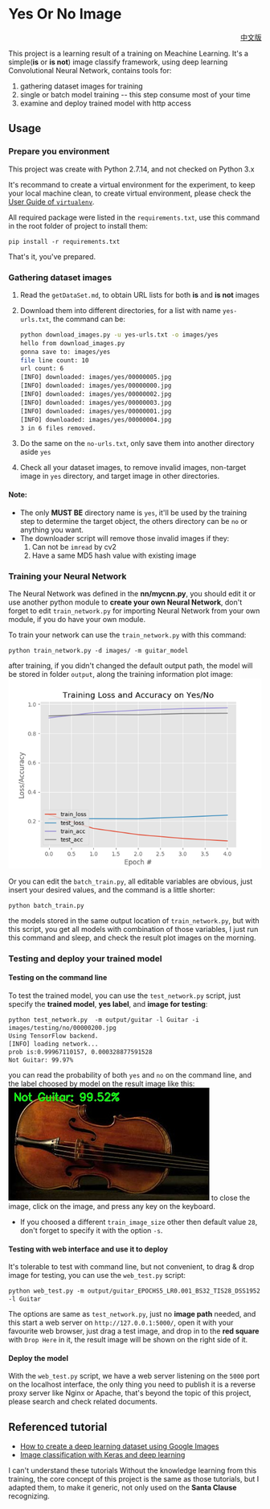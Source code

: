 # Yes Or No Image

<p align="right">
    <a href="README_CN.md">中文版</a>
</p>

This project is a learning result of a training on Meachine Learning. It's a simple(**is** or **is not**) image classify framework, using deep learning Convolutional Neural Network, contains tools for:

1. gathering dataset images for training
1. single or batch model training -- this step consume most of your time
1. examine and deploy trained model with http access


## Usage

### Prepare you environment

This project was create with Python 2.7.14, and not checked on Python 3.x

It's recommand to create a virtual environment for the experiment, to keep your local machine clean, to create virtual environment, please check the [User Guide of `virtualenv`](https://virtualenv.pypa.io/en/stable/userguide/).

All required package were listed in the `requirements.txt`, use this command in the root folder of project to install them:

    pip install -r requirements.txt

That's it, you've prepared.

### Gathering dataset images

1. Read the `getDataSet.md`, to obtain URL lists for both **is** and **is not** images
1. Download them into different directories, for a list with name `yes-urls.txt`, the command can be:

    ```sh
    python download_images.py -u yes-urls.txt -o images/yes
    hello from download_images.py
    gonna save to: images/yes
    file line count: 10
    url count: 6
    [INFO] downloaded: images/yes/00000005.jpg
    [INFO] downloaded: images/yes/00000000.jpg
    [INFO] downloaded: images/yes/00000002.jpg
    [INFO] downloaded: images/yes/00000003.jpg
    [INFO] downloaded: images/yes/00000001.jpg
    [INFO] downloaded: images/yes/00000004.jpg
    3 in 6 files removed.
    ```
1. Do the same on the `no-urls.txt`, only save them into another directory aside `yes`
1. Check all your dataset images, to remove invalid images, non-target image in `yes` directory, and target image in other directories.

#### Note:

* The only **MUST BE** directory name is `yes`, it'll be used by the training step to determine the target object, the others directory can be `no` or anything you want.
* The downloader script will remove those invalid images if they:
    1. Can not be `imread` by cv2
    1. Have a same MD5 hash value with existing image

### Training your Neural Network

The Neural Network was defined in the **nn/mycnn.py**, you should edit it or use another python module to **create your own Neural Network**, don't forget to edit `train_network.py` for importing Neural Network from your own module, if you do have your own module.

To train your network can use the `train_network.py` with this command:  

```shell
python train_network.py -d images/ -m guitar_model
```

after training, if you didn't changed the default output path, the model will be stored in folder `output`, along the training information plot image:  
![guitar_training_plot](./asset/guitar_training_plot.png)

Or you can edit the `batch_train.py`, all editable variables are obvious, just insert your desired values,  and the command is a little shorter:

```shell
python batch_train.py
```

the models stored in the same output location of `train_network.py`, but with this script, you get all models with combination of those variables, I just run this command and sleep, and check the result plot images on the morning.

### Testing and deploy your trained model


#### Testing on the command line

To test the trained model, you can use the `test_network.py` script, just specify the **trained model**, **yes label**, and **image for testing**:

```shell
python test_network.py  -m output/guitar -l Guitar -i images/testing/no/00000200.jpg
Using TensorFlow backend.
[INFO] loading network...
prob is:0.99967110157, 0.000328877591528
Not Guitar: 99.97%
```

you can read the probability of both `yes` and `no` on the command line, and the label choosed by model on the result image like this:  
![web-test-result-image](./asset/web-test-result-image.jpg)
to close the image, click on the image, and press any key on the keyboard.

* If you choosed a different `train_image_size` other then default value `28`, don't forget to specify it with the option `-s`.

#### Testing with web interface and use it to deploy

It's tolerable to test with command line, but not convenient, to drag & drop image for testing, you can use the `web_test.py` script:

```shell
python web_test.py -m output/guitar_EPOCHS5_LR0.001_BS32_TIS28_DSS1952 -l Guitar
```

The options are same as `test_network.py`, just no **image path** needed, and this start a web server on `http://127.0.0.1:5000/`, open it with your favourite web browser, just drag a test image, and drop in to the **red square** with `Drop Here` in it, the result image will be shown on the right side of it.

#### Deploy the model

With the `web_test.py` script, we have a web server listening on the `5000` port on the localhost interface, the only thing you need to publish it is a reverse proxy server like Nginx or Apache, that's beyond the topic of this project, please search and check related documents.

## Referenced tutorial
* [How to create a deep learning dataset using Google Images](https://www.pyimagesearch.com/2017/12/04/how-to-create-a-deep-learning-dataset-using-google-images/)
* [Image classification with Keras and deep learning](https://www.pyimagesearch.com/2017/12/11/image-classification-with-keras-and-deep-learning/)

I can't understand these tutorials Without the knowledge learning from this training, the core concept of this project is the same as those tutorials, but I adapted them, to make it generic, not only used on the **Santa Clause** recognizing.